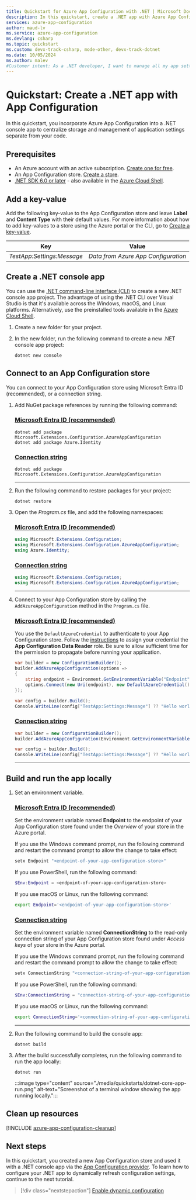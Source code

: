 ```yaml
---
title: Quickstart for Azure App Configuration with .NET | Microsoft Docs
description: In this quickstart, create a .NET app with Azure App Configuration to centralize storage and management of application settings separate from your code.
services: azure-app-configuration
author: maud-lv
ms.service: azure-app-configuration
ms.devlang: csharp
ms.topic: quickstart
ms.custom: devx-track-csharp, mode-other, devx-track-dotnet
ms.date: 10/05/2024
ms.author: malev
#Customer intent: As a .NET developer, I want to manage all my app settings in one place.
---
```

# Quickstart: Create a .NET app with App Configuration

In this quickstart, you incorporate Azure App Configuration into a .NET console app to centralize storage and management of application settings separate from your code.

## Prerequisites

- An Azure account with an active subscription. [Create one for free](https://azure.microsoft.com/free/).
- An App Configuration store. [Create a store](./quickstart-azure-app-configuration-create.md#create-an-app-configuration-store).
- [.NET SDK 6.0 or later](https://dotnet.microsoft.com/download) - also available in the [Azure Cloud Shell](https://shell.azure.com).

## Add a key-value

Add the following key-value to the App Configuration store and leave **Label** and **Content Type** with their default values. For more information about how to add key-values to a store using the Azure portal or the CLI, go to [Create a key-value](./quickstart-azure-app-configuration-create.md#create-a-key-value).

| Key                        | Value                               |
|----------------------------|-------------------------------------|
| *TestApp:Settings:Message* | *Data from Azure App Configuration* |

## Create a .NET console app

You can use the [.NET command-line interface (CLI)](/dotnet/core/tools/) to create a new .NET console app project. The advantage of using the .NET CLI over Visual Studio is that it's available across the Windows, macOS, and Linux platforms.  Alternatively, use the preinstalled tools available in the [Azure Cloud Shell](https://shell.azure.com).

1. Create a new folder for your project.

1. In the new folder, run the following command to create a new .NET console app project:

    ```dotnetcli
    dotnet new console
    ```

## Connect to an App Configuration store

You can connect to your App Configuration store using Microsoft Entra ID (recommended), or a connection string.

1. Add NuGet package references by running the following command:

    ### [Microsoft Entra ID (recommended)](#tab/entra-id)
    ```dotnetcli
    dotnet add package Microsoft.Extensions.Configuration.AzureAppConfiguration
    dotnet add package Azure.Identity
    ```

    ### [Connection string](#tab/connection-string)
    ```dotnetcli
    dotnet add package Microsoft.Extensions.Configuration.AzureAppConfiguration
    ```
    ---

1. Run the following command to restore packages for your project:

    ```dotnetcli
    dotnet restore
    ```

1. Open the *Program.cs* file, and add the following namespaces:


    ### [Microsoft Entra ID (recommended)](#tab/entra-id)
    ```csharp
    using Microsoft.Extensions.Configuration;
    using Microsoft.Extensions.Configuration.AzureAppConfiguration;
    using Azure.Identity;
    ```

    ### [Connection string](#tab/connection-string)
    ```csharp
    using Microsoft.Extensions.Configuration;
    using Microsoft.Extensions.Configuration.AzureAppConfiguration;
    ```
    ---

1. Connect to your App Configuration store by calling the `AddAzureAppConfiguration` method in the `Program.cs` file.

    ### [Microsoft Entra ID (recommended)](#tab/entra-id)
    You use the `DefaultAzureCredential` to authenticate to your App Configuration store. Follow the [instructions](./concept-enable-rbac.md#authentication-with-token-credentials) to assign your credential the **App Configuration Data Reader** role. Be sure to allow sufficient time for the permission to propagate before running your application.

    ```csharp
    var builder = new ConfigurationBuilder();
    builder.AddAzureAppConfiguration(options =>
    {
        string endpoint = Environment.GetEnvironmentVariable("Endpoint");
        options.Connect(new Uri(endpoint), new DefaultAzureCredential());
    });

    var config = builder.Build();
    Console.WriteLine(config["TestApp:Settings:Message"] ?? "Hello world!");
    ```

    ### [Connection string](#tab/connection-string)
    ```csharp
    var builder = new ConfigurationBuilder();
    builder.AddAzureAppConfiguration(Environment.GetEnvironmentVariable("ConnectionString"));
    
    var config = builder.Build();
    Console.WriteLine(config["TestApp:Settings:Message"] ?? "Hello world!");
    ```
    ---

## Build and run the app locally

1. Set an environment variable.

    ### [Microsoft Entra ID (recommended)](#tab/entra-id)
    Set the environment variable named **Endpoint** to the endpoint of your App Configuration store found under the *Overview* of your store in the Azure portal.

    If you use the Windows command prompt, run the following command and restart the command prompt to allow the change to take effect:

    ```cmd
    setx Endpoint "<endpoint-of-your-app-configuration-store>"
    ```

    If you use PowerShell, run the following command:

    ```powershell
    $Env:Endpoint = <endpoint-of-your-app-configuration-store>
    ```

    If you use macOS or Linux, run the following command:

    ```bash
    export Endpoint='<endpoint-of-your-app-configuration-store>'
    ```

    ### [Connection string](#tab/connection-string)
    Set the environment variable named **ConnectionString** to the read-only connection string of your App Configuration store found under *Access keys* of your store in the Azure portal.

    If you use the Windows command prompt, run the following command and restart the command prompt to allow the change to take effect:

    ```cmd
    setx ConnectionString "<connection-string-of-your-app-configuration-store>"
    ```

   If you use PowerShell, run the following command:

    ```powershell
    $Env:ConnectionString = "connection-string-of-your-app-configuration-store>"
    ```

    If you use macOS or Linux, run the following command:

    ```bash
    export ConnectionString='<connection-string-of-your-app-configuration-store>'
    ```
    ---

1. Run the following command to build the console app:

    ```dotnetcli
    dotnet build
    ```

1. After the build successfully completes, run the following command to run the app locally:

    ```dotnetcli
    dotnet run
    ```

    :::image type="content" source="./media/quickstarts/dotnet-core-app-run.png" alt-text="Screenshot of a terminal window showing the app running locally.":::

## Clean up resources

[!INCLUDE [azure-app-configuration-cleanup](../../includes/azure-app-configuration-cleanup.md)]

## Next steps

In this quickstart, you created a new App Configuration store and used it with a .NET console app via the [App Configuration provider](/dotnet/api/Microsoft.Extensions.Configuration.AzureAppConfiguration). To learn how to configure your .NET app to dynamically refresh configuration settings, continue to the next tutorial.

> [!div class="nextstepaction"]
> [Enable dynamic configuration](./enable-dynamic-configuration-dotnet-core.md)
